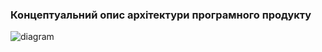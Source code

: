 ### Концептуальний опис архітектури програмного продукту

![diagram](https://github.com/oleksandrblazhko/ai-211-amitsi/assets/101993484/84844a4b-aca9-4971-80d8-ef34bec8ad0c)
